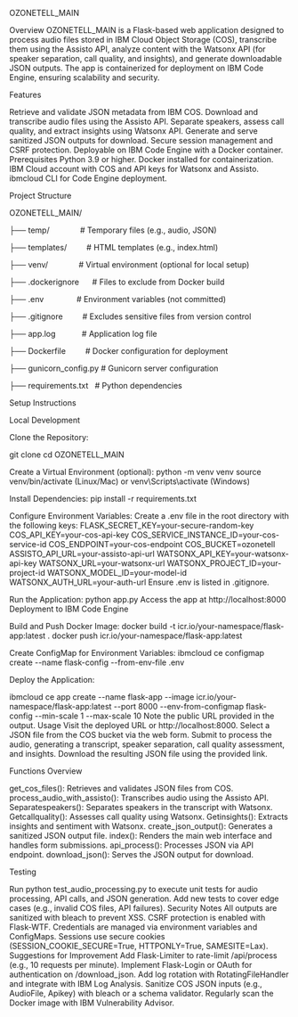 OZONETELL_MAIN

Overview
OZONETELL_MAIN is a Flask-based web application designed to process audio files stored in IBM Cloud Object Storage (COS), transcribe them using the Assisto API, analyze content with the Watsonx API (for speaker separation, call quality, and insights), and generate downloadable JSON outputs. The app is containerized for deployment on IBM Code Engine, ensuring scalability and security.

Features

Retrieve and validate JSON metadata from IBM COS.
Download and transcribe audio files using the Assisto API.
Separate speakers, assess call quality, and extract insights using Watsonx API.
Generate and serve sanitized JSON outputs for download.
Secure session management and CSRF protection.
Deployable on IBM Code Engine with a Docker container.
Prerequisites
Python 3.9 or higher.
Docker installed for containerization.
IBM Cloud account with COS and API keys for Watsonx and Assisto.
ibmcloud CLI for Code Engine deployment.

Project Structure

OZONETELL_MAIN/

├── temp/              # Temporary files (e.g., audio, JSON)

├── templates/         # HTML templates (e.g., index.html)

├── venv/              # Virtual environment (optional for local setup)

├── .dockerignore      # Files to exclude from Docker build

├── .env               # Environment variables (not committed)

├── .gitignore         # Excludes sensitive files from version control

├── app.log            # Application log file

├── Dockerfile         # Docker configuration for deployment

├── gunicorn_config.py # Gunicorn server configuration

├── requirements.txt   # Python dependencies


Setup Instructions

Local Development

Clone the Repository:

git clone <repository-url>
cd OZONETELL_MAIN

Create a Virtual Environment (optional):
python -m venv venv
source venv/bin/activate (Linux/Mac) or venv\Scripts\activate (Windows)

Install Dependencies:
pip install -r requirements.txt

Configure Environment Variables:
Create a .env file in the root directory with the following keys:
FLASK_SECRET_KEY=your-secure-random-key
COS_API_KEY=your-cos-api-key
COS_SERVICE_INSTANCE_ID=your-cos-service-id
COS_ENDPOINT=your-cos-endpoint
COS_BUCKET=ozonetell
ASSISTO_API_URL=your-assisto-api-url
WATSONX_API_KEY=your-watsonx-api-key
WATSONX_URL=your-watsonx-url
WATSONX_PROJECT_ID=your-project-id
WATSONX_MODEL_ID=your-model-id
WATSONX_AUTH_URL=your-auth-url
Ensure .env is listed in .gitignore.

Run the Application:
python app.py
Access the app at http://localhost:8000
Deployment to IBM Code Engine

Build and Push Docker Image:
docker build -t icr.io/your-namespace/flask-app:latest .
docker push icr.io/your-namespace/flask-app:latest

Create ConfigMap for Environment Variables:
ibmcloud ce configmap create --name flask-config --from-env-file .env

Deploy the Application:

ibmcloud ce app create --name flask-app --image icr.io/your-namespace/flask-app:latest --port 8000 --env-from-configmap flask-config --min-scale 1 --max-scale 10
Note the public URL provided in the output.
Usage
Visit the deployed URL or http://localhost:8000.
Select a JSON file from the COS bucket via the web form.
Submit to process the audio, generating a transcript, speaker separation, call quality assessment, and insights.
Download the resulting JSON file using the provided link.

Functions Overview

get_cos_files(): Retrieves and validates JSON files from COS.
process_audio_with_assisto(): Transcribes audio using the Assisto API.
Separatespeakers(): Separates speakers in the transcript with Watsonx.
Getcallquality(): Assesses call quality using Watsonx.
Getinsights(): Extracts insights and sentiment with Watsonx.
create_json_output(): Generates a sanitized JSON output file.
index(): Renders the main web interface and handles form submissions.
api_process(): Processes JSON via API endpoint.
download_json(): Serves the JSON output for download.

Testing

Run python test_audio_processing.py to execute unit tests for audio processing, API calls, and JSON generation.
Add new tests to cover edge cases (e.g., invalid COS files, API failures).
Security Notes
All outputs are sanitized with bleach to prevent XSS.
CSRF protection is enabled with Flask-WTF.
Credentials are managed via environment variables and ConfigMaps.
Sessions use secure cookies (SESSION_COOKIE_SECURE=True, HTTPONLY=True, SAMESITE=Lax).
Suggestions for Improvement
Add Flask-Limiter to rate-limit /api/process (e.g., 10 requests per minute).
Implement Flask-Login or OAuth for authentication on /download_json.
Add log rotation with RotatingFileHandler and integrate with IBM Log Analysis.
Sanitize COS JSON inputs (e.g., AudioFile, Apikey) with bleach or a schema validator.
Regularly scan the Docker image with IBM Vulnerability Advisor.

